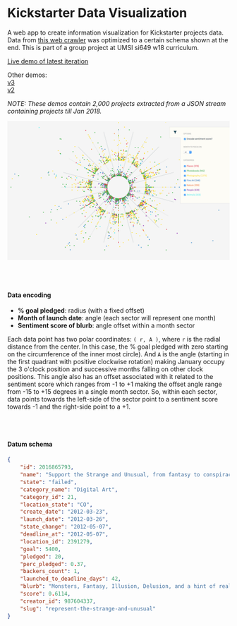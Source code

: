 # Kickstarter Data Visualization

A web app to create information visualization for Kickstarter projects data. Data from [this web crawler](https://webrobots.io/kickstarter-datasets/ "webrockets.io") was optimized to a certain schema shown at the end. This is part of a group project at UMSI si649 w18 curriculum.

<a href="http://www.navdeepsb.com/kickstarter-data-viz/" title="Kickstarter projects data visualization" target="_blank">Live demo of latest iteration</a><br />

Other demos:<br/>
<a href="https://rawgit.com/navdeepsb/kickstarter-data-viz/v3/sailorswheel.html" title="v3 - Kickstarter projects data visualization" target="_blank">v3</a><br />
<a href="https://rawgit.com/navdeepsb/kickstarter-data-viz/v2/sailorswheel.html" title="v2 - Kickstarter projects data visualization" target="_blank">v2</a><br />

_NOTE: These demos contain 2,000 projects extracted from a JSON stream containing projects till Jan 2018._

<img src="./_iterations/v4.png" />


<br /><br />

#### Data encoding

- __% goal pledged__: radius (with a fixed offset)
- __Month of launch date__: angle (each sector will represent one month)
- __Sentiment score of blurb__: angle offset within a month sector


Each data point has two polar coordinates: `( r, A )`, where `r` is the radial distance from the center. In this case, the % goal pledged with zero starting on the circumference of the inner most circle). And `A` is the angle (starting in the first quadrant with positive clockwise rotation) making January occupy the 3 o'clock position and successive months falling on other clock positions. This angle also has an offset associated with it related to the sentiment score which ranges from -1 to +1 making the offset angle range from -15 to +15 degrees in a single month sector. So, within each sector, data points towards the left-side of the sector point to a sentiment score towards -1 and the right-side point to a +1.

<br /><br />


#### Datum schema
```json
{
    "id": 2016865793,
    "name": "Support the Strange and Unusual, from fantasy to conspiracy",
    "state": "failed",
    "category_name": "Digital Art",
    "category_id": 21,
    "location_state": "CO",
    "create_date": "2012-03-23",
    "launch_date": "2012-03-26",
    "state_change": "2012-05-07",
    "deadline_at": "2012-05-07",
    "location_id": 2391279,
    "goal": 5400,
    "pledged": 20,
    "perc_pledged": 0.37,
    "backers_count": 1,
    "launched_to_deadline_days": 42,
    "blurb": "Monsters, Fantasy, Illusion, Delusion, and a hint of reality. Check out an excellent way I found to express my digital paintings!",
    "score": 0.6114,
    "creator_id": 987604337,
    "slug": "represent-the-strange-and-unusual"
}
```


